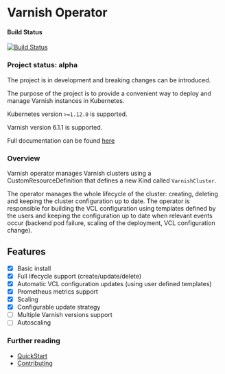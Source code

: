 # Varnish Operator

#### Build Status
[![Build Status](https://wcp-twc-icmkube-jenkins.swg-devops.com/job/TheWeatherCompany%20ICM/job/icm-varnish-k8s-operator/job/master/badge/icon)](https://wcp-twc-icmkube-jenkins.swg-devops.com/job/TheWeatherCompany%20ICM/job/icm-varnish-k8s-operator/job/master/)

### Project status: alpha
The project is in development and breaking changes can be introduced.

The purpose of the project is to provide a convenient way to deploy and manage Varnish instances in Kubernetes.

Kubernetes version `>=1.12.0` is supported.

Varnish version 6.1.1 is supported.

Full documentation can be found [here](https://pages.github.ibm.com/TheWeatherCompany/icm-varnish-k8s-operator/)

### Overview

Varnish operator manages Varnish clusters using a CustomResourceDefinition that defines a new Kind called `VarnishCluster`. 

The operator manages the whole lifecycle of the cluster: creating, deleting and keeping the cluster configuration up to date. The operator is responsible for building the VCL configuration using templates defined by the users and keeping the configuration up to date when relevant events occur (backend pod failure, scaling of the deployment, VCL configuration change).

## Features

 * [x] Basic install
 * [x] Full lifecycle support (create/update/delete)
 * [x] Automatic VCL configuration updates (using user defined templates)
 * [x] Prometheus metrics support
 * [x] Scaling
 * [x] Configurable update strategy
 * [ ] Multiple Varnish versions support
 * [ ] Autoscaling

### Further reading

* [QuickStart](https://pages.github.ibm.com/TheWeatherCompany/icm-varnish-k8s-operator/quick-start.html)
* [Contributing](https://pages.github.ibm.com/TheWeatherCompany/icm-varnish-k8s-operator/development.html)

